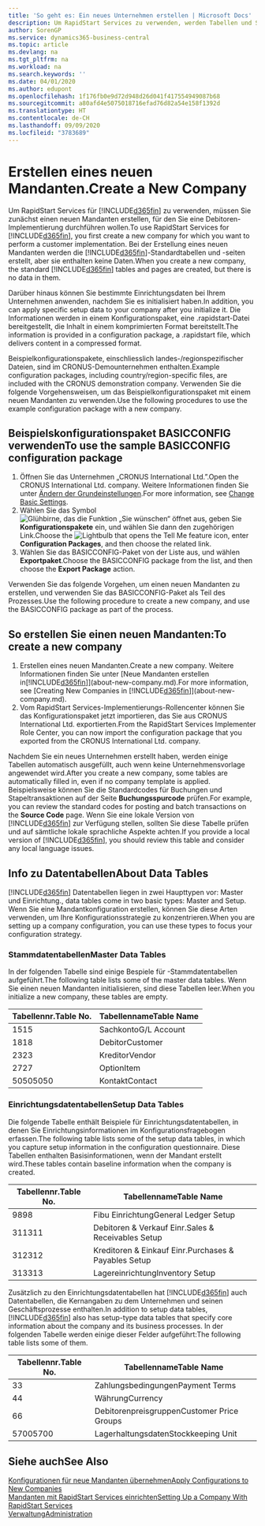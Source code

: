 ```yaml
---
title: 'So geht es: Ein neues Unternehmen erstellen | Microsoft Docs'
description: Um RapidStart Services zu verwenden, werden Tabellen und Seiten erstellt, aber sie enthalten keine Daten.
author: SorenGP
ms.service: dynamics365-business-central
ms.topic: article
ms.devlang: na
ms.tgt_pltfrm: na
ms.workload: na
ms.search.keywords: ''
ms.date: 04/01/2020
ms.author: edupont
ms.openlocfilehash: 1f176fb0e9d72d948d26d041f417554949087b68
ms.sourcegitcommit: a80afd4e5075018716efad76d82a54e158f1392d
ms.translationtype: HT
ms.contentlocale: de-CH
ms.lasthandoff: 09/09/2020
ms.locfileid: "3783689"
---
```

# <a name="create-a-new-company"></a><span data-ttu-id="abc1b-103">Erstellen eines neuen Mandanten.</span><span class="sxs-lookup"><span data-stu-id="abc1b-103">Create a New Company</span></span>
<span data-ttu-id="abc1b-104">Um RapidStart Services für [!INCLUDE[d365fin](includes/d365fin_md.md)] zu verwenden, müssen Sie zunächst einen neuen Mandanten erstellen, für den Sie eine Debitoren-Implementierung durchführen wollen.</span><span class="sxs-lookup"><span data-stu-id="abc1b-104">To use RapidStart Services for [!INCLUDE[d365fin](includes/d365fin_md.md)], you first create a new company for which you want to perform a customer implementation.</span></span> <span data-ttu-id="abc1b-105">Bei der Erstellung eines neuen Mandanten werden die [!INCLUDE[d365fin](includes/d365fin_md.md)]-Standardtabellen und -seiten erstellt, aber sie enthalten keine Daten.</span><span class="sxs-lookup"><span data-stu-id="abc1b-105">When you create a new company, the standard [!INCLUDE[d365fin](includes/d365fin_md.md)] tables and pages are created, but there is no data in them.</span></span>

<span data-ttu-id="abc1b-106">Darüber hinaus können Sie bestimmte Einrichtungsdaten bei Ihrem Unternehmen anwenden, nachdem Sie es initialisiert haben.</span><span class="sxs-lookup"><span data-stu-id="abc1b-106">In addition, you can apply specific setup data to your company after you initialize it.</span></span> <span data-ttu-id="abc1b-107">Die Informationen werden in einem Konfigurationspaket, eine .rapidstart-Datei bereitgestellt, die Inhalt in einem komprimierten Format bereitstellt.</span><span class="sxs-lookup"><span data-stu-id="abc1b-107">The information is provided in a configuration package, a .rapidstart file, which delivers content in a compressed format.</span></span>  

<span data-ttu-id="abc1b-108">Beispielkonfigurationspakete, einschliesslich landes-/regionspezifischer Dateien, sind im CRONUS-Demounternehmen enthalten.</span><span class="sxs-lookup"><span data-stu-id="abc1b-108">Example configuration packages, including country/region-specific files, are included with the CRONUS demonstration company.</span></span> <span data-ttu-id="abc1b-109">Verwenden Sie die folgende Vorgehensweisen, um das Beispielkonfigurationspaket mit einem neuen Mandanten zu verwenden.</span><span class="sxs-lookup"><span data-stu-id="abc1b-109">Use the following procedures to use the example configuration package with a new company.</span></span>  

## <a name="to-use-the-sample-basicconfig-configuration-package"></a><span data-ttu-id="abc1b-110">Beispielskonfigurationspaket BASICCONFIG verwenden</span><span class="sxs-lookup"><span data-stu-id="abc1b-110">To use the sample BASICCONFIG configuration package</span></span>  
1. <span data-ttu-id="abc1b-111">Öffnen Sie das Unternehmen „CRONUS International Ltd.”.</span><span class="sxs-lookup"><span data-stu-id="abc1b-111">Open the CRONUS International Ltd. company.</span></span> <span data-ttu-id="abc1b-112">Weitere Informationen finden Sie unter [Ändern der Grundeinstellungen](ui-change-basic-settings.md).</span><span class="sxs-lookup"><span data-stu-id="abc1b-112">For more information, see [Change Basic Settings](ui-change-basic-settings.md).</span></span>
2. <span data-ttu-id="abc1b-113">Wählen Sie das Symbol ![Glühbirne, das die Funktion „Sie wünschen“ öffnet](media/ui-search/search_small.png "Tell Me-Funktion") aus, geben Sie **Konfigurationspakete** ein, und wählen Sie dann den zugehörigen Link.</span><span class="sxs-lookup"><span data-stu-id="abc1b-113">Choose the ![Lightbulb that opens the Tell Me feature](media/ui-search/search_small.png "Tell me what you want to do") icon, enter **Configuration Packages**, and then choose the related link.</span></span>  
3. <span data-ttu-id="abc1b-114">Wählen Sie das BASICCONFIG-Paket von der Liste aus, und wählen **Exportpaket**.</span><span class="sxs-lookup"><span data-stu-id="abc1b-114">Choose the BASICCONFIG package from the list, and then choose the **Export Package** action.</span></span>  

<span data-ttu-id="abc1b-115">Verwenden Sie das folgende Vorgehen, um einen neuen Mandanten zu erstellen, und verwenden Sie das BASICCONFIG-Paket als Teil des Prozesses.</span><span class="sxs-lookup"><span data-stu-id="abc1b-115">Use the following procedure to create a new company, and use the BASICCONFIG package as part of the process.</span></span>  

## <a name="to-create-a-new-company"></a><span data-ttu-id="abc1b-116">So erstellen Sie einen neuen Mandanten:</span><span class="sxs-lookup"><span data-stu-id="abc1b-116">To create a new company</span></span>  
1. <span data-ttu-id="abc1b-117">Erstellen eines neuen Mandanten.</span><span class="sxs-lookup"><span data-stu-id="abc1b-117">Create a new company.</span></span> <span data-ttu-id="abc1b-118">Weitere Informationen finden Sie unter [Neue Mandanten erstellen in[!INCLUDE[d365fin](includes/d365fin_md.md)]](about-new-company.md).</span><span class="sxs-lookup"><span data-stu-id="abc1b-118">For more information, see [Creating New Companies in [!INCLUDE[d365fin](includes/d365fin_md.md)]](about-new-company.md).</span></span>
2. <span data-ttu-id="abc1b-119">Vom RapidStart Services-Implementierungs-Rollencenter können Sie das Konfigurationspaket jetzt importieren, das Sie aus CRONUS International Ltd. exportierten.</span><span class="sxs-lookup"><span data-stu-id="abc1b-119">From the RapidStart Services Implementer Role Center, you can now import the configuration package that you exported from the CRONUS International Ltd. company.</span></span>

<span data-ttu-id="abc1b-120">Nachdem Sie ein neues Unternehmen erstellt haben, werden einige Tabellen automatisch ausgefüllt, auch wenn keine Unternehmensvorlage angewendet wird.</span><span class="sxs-lookup"><span data-stu-id="abc1b-120">After you create a new company, some tables are automatically filled in, even if no company template is applied.</span></span> <span data-ttu-id="abc1b-121">Beispielsweise können Sie die Standardcodes für Buchungen und Stapeltransaktionen auf der Seite **Buchungsspurcode** prüfen.</span><span class="sxs-lookup"><span data-stu-id="abc1b-121">For example, you can review the standard codes for posting and batch transactions on the **Source Code** page.</span></span> <span data-ttu-id="abc1b-122">Wenn Sie eine lokale Version von [!INCLUDE[d365fin](includes/d365fin_md.md)] zur Verfügung stellen, sollten Sie diese Tabelle prüfen und auf sämtliche lokale sprachliche Aspekte achten.</span><span class="sxs-lookup"><span data-stu-id="abc1b-122">If you provide a local version of [!INCLUDE[d365fin](includes/d365fin_md.md)], you should review this table and consider any local language issues.</span></span>

## <a name="about-data-tables"></a><span data-ttu-id="abc1b-123">Info zu Datentabellen</span><span class="sxs-lookup"><span data-stu-id="abc1b-123">About Data Tables</span></span>
[!INCLUDE[d365fin](includes/d365fin_md.md)]  <span data-ttu-id="abc1b-124">Datentabellen liegen in zwei Haupttypen vor: Master und Einrichtung.</span><span class="sxs-lookup"><span data-stu-id="abc1b-124">, data tables come in two basic types: Master and Setup.</span></span> <span data-ttu-id="abc1b-125">Wenn Sie eine Mandantkonfiguration erstellen, können Sie diese Arten verwenden, um Ihre Konfigurationsstrategie zu konzentrieren.</span><span class="sxs-lookup"><span data-stu-id="abc1b-125">When you are setting up a company configuration, you can use these types to focus your configuration strategy.</span></span>  

### <a name="master-data-tables"></a><span data-ttu-id="abc1b-126">Stammdatentabellen</span><span class="sxs-lookup"><span data-stu-id="abc1b-126">Master Data Tables</span></span>  
<span data-ttu-id="abc1b-127">In der folgenden Tabelle sind einige Bespiele für -Stammdatentabellen aufgeführt.</span><span class="sxs-lookup"><span data-stu-id="abc1b-127">The following table lists some of the master data tables.</span></span> <span data-ttu-id="abc1b-128">Wenn Sie einen neuen Mandanten initialisieren, sind diese Tabellen leer.</span><span class="sxs-lookup"><span data-stu-id="abc1b-128">When you initialize a new company, these tables are empty.</span></span>  

|<span data-ttu-id="abc1b-129">Tabellennr.</span><span class="sxs-lookup"><span data-stu-id="abc1b-129">Table No.</span></span>|<span data-ttu-id="abc1b-130">Tabellenname</span><span class="sxs-lookup"><span data-stu-id="abc1b-130">Table Name</span></span>|  
|-------------------|--------------------|  
|<span data-ttu-id="abc1b-131">15</span><span class="sxs-lookup"><span data-stu-id="abc1b-131">15</span></span>|<span data-ttu-id="abc1b-132">Sachkonto</span><span class="sxs-lookup"><span data-stu-id="abc1b-132">G/L Account</span></span>|  
|<span data-ttu-id="abc1b-133">18</span><span class="sxs-lookup"><span data-stu-id="abc1b-133">18</span></span>|<span data-ttu-id="abc1b-134">Debitor</span><span class="sxs-lookup"><span data-stu-id="abc1b-134">Customer</span></span>|  
|<span data-ttu-id="abc1b-135">23</span><span class="sxs-lookup"><span data-stu-id="abc1b-135">23</span></span>|<span data-ttu-id="abc1b-136">Kreditor</span><span class="sxs-lookup"><span data-stu-id="abc1b-136">Vendor</span></span>|  
|<span data-ttu-id="abc1b-137">27</span><span class="sxs-lookup"><span data-stu-id="abc1b-137">27</span></span>|<span data-ttu-id="abc1b-138">Option</span><span class="sxs-lookup"><span data-stu-id="abc1b-138">Item</span></span>|  
|<span data-ttu-id="abc1b-139">5050</span><span class="sxs-lookup"><span data-stu-id="abc1b-139">5050</span></span>|<span data-ttu-id="abc1b-140">Kontakt</span><span class="sxs-lookup"><span data-stu-id="abc1b-140">Contact</span></span>|  

### <a name="setup-data-tables"></a><span data-ttu-id="abc1b-141">Einrichtungsdatentabellen</span><span class="sxs-lookup"><span data-stu-id="abc1b-141">Setup Data Tables</span></span>  
<span data-ttu-id="abc1b-142">Die folgende Tabelle enthält Beispiele für Einrichtungsdatentabellen, in denen Sie Einrichtungsinformationen im Konfigurationsfragebogen erfassen.</span><span class="sxs-lookup"><span data-stu-id="abc1b-142">The following table lists some of the setup data tables, in which you capture setup information in the configuration questionnaire.</span></span> <span data-ttu-id="abc1b-143">Diese Tabellen enthalten Basisinformationen, wenn der Mandant erstellt wird.</span><span class="sxs-lookup"><span data-stu-id="abc1b-143">These tables contain baseline information when the company is created.</span></span>  

|<span data-ttu-id="abc1b-144">Tabellennr.</span><span class="sxs-lookup"><span data-stu-id="abc1b-144">Table No.</span></span>|<span data-ttu-id="abc1b-145">Tabellenname</span><span class="sxs-lookup"><span data-stu-id="abc1b-145">Table Name</span></span>|  
|-------------------|--------------------|  
|<span data-ttu-id="abc1b-146">98</span><span class="sxs-lookup"><span data-stu-id="abc1b-146">98</span></span>|<span data-ttu-id="abc1b-147">Fibu Einrichtung</span><span class="sxs-lookup"><span data-stu-id="abc1b-147">General Ledger Setup</span></span>|  
|<span data-ttu-id="abc1b-148">311</span><span class="sxs-lookup"><span data-stu-id="abc1b-148">311</span></span>|<span data-ttu-id="abc1b-149">Debitoren & Verkauf Einr.</span><span class="sxs-lookup"><span data-stu-id="abc1b-149">Sales & Receivables Setup</span></span>|  
|<span data-ttu-id="abc1b-150">312</span><span class="sxs-lookup"><span data-stu-id="abc1b-150">312</span></span>|<span data-ttu-id="abc1b-151">Kreditoren & Einkauf Einr.</span><span class="sxs-lookup"><span data-stu-id="abc1b-151">Purchases & Payables Setup</span></span>|  
|<span data-ttu-id="abc1b-152">313</span><span class="sxs-lookup"><span data-stu-id="abc1b-152">313</span></span>|<span data-ttu-id="abc1b-153">Lagereinrichtung</span><span class="sxs-lookup"><span data-stu-id="abc1b-153">Inventory Setup</span></span>|  

<span data-ttu-id="abc1b-154">Zusätzlich zu den Einrichtungsdatentabellen hat [!INCLUDE[d365fin](includes/d365fin_md.md)] auch Datentabellen, die Kernangaben zu dem Unternehmen und seinen Geschäftsprozesse enthalten.</span><span class="sxs-lookup"><span data-stu-id="abc1b-154">In addition to setup data tables, [!INCLUDE[d365fin](includes/d365fin_md.md)] also has setup-type data tables that specify core information about the company and its business processes.</span></span> <span data-ttu-id="abc1b-155">In der folgenden Tabelle werden einige dieser Felder aufgeführt:</span><span class="sxs-lookup"><span data-stu-id="abc1b-155">The following table lists some of them.</span></span>  

|<span data-ttu-id="abc1b-156">Tabellennr.</span><span class="sxs-lookup"><span data-stu-id="abc1b-156">Table No.</span></span>|<span data-ttu-id="abc1b-157">Tabellenname</span><span class="sxs-lookup"><span data-stu-id="abc1b-157">Table Name</span></span>|  
|-------------------|--------------------|  
|<span data-ttu-id="abc1b-158">3</span><span class="sxs-lookup"><span data-stu-id="abc1b-158">3</span></span>|<span data-ttu-id="abc1b-159">Zahlungsbedingungen</span><span class="sxs-lookup"><span data-stu-id="abc1b-159">Payment Terms</span></span>|  
|<span data-ttu-id="abc1b-160">4</span><span class="sxs-lookup"><span data-stu-id="abc1b-160">4</span></span>|<span data-ttu-id="abc1b-161">Währung</span><span class="sxs-lookup"><span data-stu-id="abc1b-161">Currency</span></span>|  
|<span data-ttu-id="abc1b-162">6</span><span class="sxs-lookup"><span data-stu-id="abc1b-162">6</span></span>|<span data-ttu-id="abc1b-163">Debitorenpreisgruppen</span><span class="sxs-lookup"><span data-stu-id="abc1b-163">Customer Price Groups</span></span>|  
|<span data-ttu-id="abc1b-164">5700</span><span class="sxs-lookup"><span data-stu-id="abc1b-164">5700</span></span>|<span data-ttu-id="abc1b-165">Lagerhaltungsdaten</span><span class="sxs-lookup"><span data-stu-id="abc1b-165">Stockkeeping Unit</span></span>|

  

## <a name="see-also"></a><span data-ttu-id="abc1b-166">Siehe auch</span><span class="sxs-lookup"><span data-stu-id="abc1b-166">See Also</span></span>  
[<span data-ttu-id="abc1b-167">Konfigurationen für neue Mandanten übernehmen</span><span class="sxs-lookup"><span data-stu-id="abc1b-167">Apply Configurations to New Companies</span></span>](admin-apply-configuration-to-new-companies.md)  
[<span data-ttu-id="abc1b-168">Mandanten mit RapidStart Services einrichten</span><span class="sxs-lookup"><span data-stu-id="abc1b-168">Setting Up a Company With RapidStart Services</span></span>](admin-set-up-a-company-with-rapidstart.md)  
[<span data-ttu-id="abc1b-169">Verwaltung</span><span class="sxs-lookup"><span data-stu-id="abc1b-169">Administration</span></span>](admin-setup-and-administration.md)
